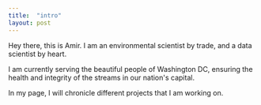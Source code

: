 ```yaml
---
title:  "intro"
layout: post
---
```

Hey there, this is Amir. I am an environmental scientist by trade, and a data scientist by heart.

I am currently serving the beautiful people of Washington DC, ensuring the health and integrity of the streams in our nation's capital.

In my page, I will chronicle different projects that I am working on.
